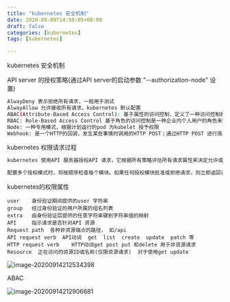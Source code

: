 ```yaml
---
title: "kubernetes 安全机制"
date: 2020-09-09T14:50:05+08:00
draft: false  
categories: [kubernetes]
tags: [kubernetes]

---
```


kubernetes 安全机制

<!--more-->

API server 的授权策略(通过API server的启动参数 "--authorization-node"  设置)

```bash
AlwayDeny 表示拒绝所有请求，一般用于测试
AlwayAllow 允许接收所有请求，kubernetes 默认配置
ABAC(Attribute-Based Access Control): 基于属性的访问控制，定义了一种访问控制的范例，通过使用将属性组合在一起的策略，将访问权限授予用户。策略可以使用任何类型的属性(用户属性，资源属性，对象环境属性等)
RBAC: Role-Based Access Control 基于角色的访问控制是一种企业内个人用户的角色来管理对计算机或网络资源的访问的方法。 
Node: 一种专用模式，根据计划运行的pod 为kubelet 授予权限
Webhook: 是一个HTTP的回调，发生某些事情时调用的HTTP POST；通过HTTP POST 进行简单的事件通知。实现WebHook 的web 应用程序在发生某些事情时将消息发布到URL。

```

kubernetes 权限请求过程

```bash
kubernetes 使用API 服务器授权API 请求，它根据所有策略评估所有请求属性来决定允许或拒绝请求。一个API请求的所有部分必须被某些策略允许才能继续。默认情况下拒绝权限。 

配置多个授权模式时，将按顺序检查每个模块。如果任何授权模块批准或拒绝请求，则立即返回该决定，并且不会与其他授权模块协商。如果所有模块对请求没有意见，则拒绝请求。一个拒绝响应返回HTTP状态代码403。 
```

kubernetes的权限属性

```
user    身份验证期间提供的user 字符串
group   经过身份验证的用户所属的组名列表
extra   由身份验证层提供的任意字符串键到字符串值的映射
API     指示请求是否针对API 资源 
Request path  各种非资源端点的路径， 如/api 
API request verb  API动词  get  list  create  update  patch 等
HTTP request verb    HTTP动词get post put 和delete 用于非资源请求
Resource  正在访问的资源ID或名称(仅限资源请求)  对于使用get update 
```

![image-20200914212534398](https://xing-blog.oss-cn-beijing.aliyuncs.com/2020-09-14-132534.png)



ABAC 

![image-20200914212906681](https://xing-blog.oss-cn-beijing.aliyuncs.com/2020-09-14-132906.png)



